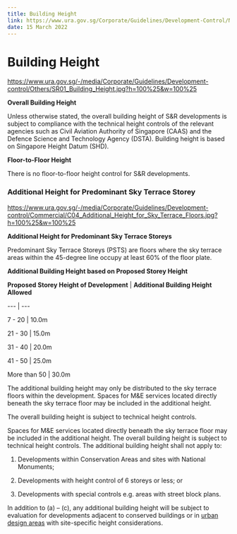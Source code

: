 ```yaml
---
title: Building Height
link: https://www.ura.gov.sg/Corporate/Guidelines/Development-Control/Non-Residential/SR/Height
date: 15 March 2022
---
```


# Building Height



<https://www.ura.gov.sg/-/media/Corporate/Guidelines/Development-control/Others/SR01_Building_Height.jpg?h=100%25&w=100%25>



**Overall Building Height**



Unless otherwise stated, the overall building height of S&R developments is subject to compliance with the technical height controls of the relevant agencies such as Civil Aviation Authority of Singapore (CAAS) and the Defence Science and Technology Agency (DSTA). Building height is based on Singapore Height Datum (SHD).



**Floor-to-Floor Height**



There is no floor-to-floor height control for S&R developments.

### Additional Height for Predominant Sky Terrace Storey



<https://www.ura.gov.sg/-/media/Corporate/Guidelines/Development-control/Commercial/C04_Additional_Height_for_Sky_Terrace_Floors.jpg?h=100%25&w=100%25>



**Additional Height for Predominant Sky Terrace Storeys**



Predominant Sky Terrace Storeys (PSTS) are floors where the sky terrace areas within the 45-degree line occupy at least 60% of the floor plate.



**Additional Building Height based on Proposed Storey Height**



**Proposed Storey Height of Development** | **Additional Building Height Allowed**  

--- | ---

7 - 20 | 10.0m

21 - 30 | 15.0m

31 - 40 | 20.0m

41 - 50 | 25.0m

More than 50 | 30.0m



The additional building height may only be distributed to the sky terrace floors within the development. Spaces for M&E services located directly beneath the sky terrace floor may be included in the additional height.



The overall building height is subject to technical height controls.



Spaces for M&E services located directly beneath the sky terrace floor may be included in the additional height. The overall building height is subject to technical height controls. The additional building height shall not apply to:



1. Developments within Conservation Areas and sites with National Monuments;

2. Developments with height control of 6 storeys or less; or

3. Developments with special controls e.g. areas with street block plans.



In addition to (a) – (c), any additional building height will be subject to evaluation for developments adjacent to conserved buildings or in [urban design areas](https://www.ura.gov.sg/Corporate/Guidelines/Urban-Design) with site-specific height considerations.




